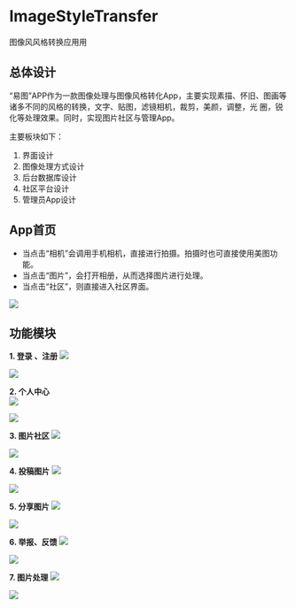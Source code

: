 # ImageStyleTransfer
图像⻛风格转换应⽤用 

## 总体设计    
“易图”APP作为一款图像处理与图像风格转化App，主要实现素描、怀旧、图画等诸多不同的风格的转换，文字、贴图，滤镜相机，裁剪，美颜，调整，光 圈，锐化等处理效果。同时，实现图片社区与管理App。

主要板块如下：
1. 界面设计 
2. 图像处理方式设计 
3. 后台数据库设计
4.  社区平台设计
5. 管理员App设计 

## App首页

- 当点击“相机”会调用手机相机，直接进行拍摄。拍摄时也可直接使用美图功能。
- 当点击“图片”，会打开相册，从而选择图片进行处理。
- 当点击“社区”，则直接进入社区界面。

![](http://upload-images.jianshu.io/upload_images/5734256-de03e0254a5f74df.png?imageMogr2/auto-orient/strip%7CimageView2/2/w/1240)

## 功能模块 
**1. 登录 、注册**
![](http://upload-images.jianshu.io/upload_images/5734256-454863ba290a452a.png?imageMogr2/auto-orient/strip%7CimageView2/2/w/1240)

![](http://upload-images.jianshu.io/upload_images/5734256-b8e110e9c3cb5e79.png?imageMogr2/auto-orient/strip%7CimageView2/2/w/1240)

**2. 个人中心**         
![](http://upload-images.jianshu.io/upload_images/5734256-751638df818d18d5.png?imageMogr2/auto-orient/strip%7CimageView2/2/w/1240)

![](http://upload-images.jianshu.io/upload_images/5734256-160e2df444b26424.png?imageMogr2/auto-orient/strip%7CimageView2/2/w/1240)

**3. 图片社区**
![](http://upload-images.jianshu.io/upload_images/5734256-9eacdd44ad510630.png?imageMogr2/auto-orient/strip%7CimageView2/2/w/1240)

![](http://upload-images.jianshu.io/upload_images/5734256-570c541ff2577b05.png?imageMogr2/auto-orient/strip%7CimageView2/2/w/1240)

**4. 投稿图片**
![](http://upload-images.jianshu.io/upload_images/5734256-5c304b3175b10e03.png?imageMogr2/auto-orient/strip%7CimageView2/2/w/1240)

![](http://upload-images.jianshu.io/upload_images/5734256-0b1ca01771943b7e.png?imageMogr2/auto-orient/strip%7CimageView2/2/w/1240)

**5. 分享图片**
![](http://upload-images.jianshu.io/upload_images/5734256-22c6ce3106122a8a.png?imageMogr2/auto-orient/strip%7CimageView2/2/w/1240)

![](http://upload-images.jianshu.io/upload_images/5734256-b0c3d231957b7d58.png?imageMogr2/auto-orient/strip%7CimageView2/2/w/1240)

**6. 举报、反馈**
![](http://upload-images.jianshu.io/upload_images/5734256-3af9e19d65bfcd5e.png?imageMogr2/auto-orient/strip%7CimageView2/2/w/1240)

![](http://upload-images.jianshu.io/upload_images/5734256-d73404aedc4648a4.png?imageMogr2/auto-orient/strip%7CimageView2/2/w/1240)

**7. 图片处理**
![](http://upload-images.jianshu.io/upload_images/5734256-8dbb970392b12443.png?imageMogr2/auto-orient/strip%7CimageView2/2/w/1240)

![](http://upload-images.jianshu.io/upload_images/5734256-e086d9665e2e442c.png?imageMogr2/auto-orient/strip%7CimageView2/2/w/1240)



















